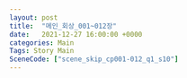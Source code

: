 ```yaml
---
layout: post
title:  "메인_회상_001~012장"
date:   2021-12-27 16:00:00 +0000
categories: Main
Tags: Story Main
SceneCode: ["scene_skip_cp001-012_q1_s10"]
---
```

